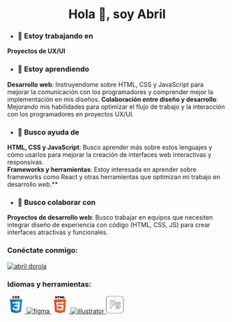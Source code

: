 <h1 align="center"> Hola 👋, soy Abril</h1>

- <h3> 🔭 Estoy trabajando en </h3> 
**Proyectos de UX/UI** 

- <h3>🌱 Estoy aprendiendo</h3>
 **Desarrollo web**: Instruyendome sobre HTML, CSS y JavaScript para mejorar la comunicación con los programadores y comprender mejor la implementación en mis diseños. 
**Colaboración entre diseño y desarrollo**: Mejorando mis habilidades para optimizar el flujo de trabajo y la interacción con los programadores en proyectos UX/UI.

- <h3>🤝 Busco ayuda de</h3>
 **HTML, CSS y JavaScript**: Busco aprender más sobre estos lenguajes y cómo usarlos para mejorar la creación de interfaces web interactivas y responsivas. <br>
 **Frameworks y herramientas**: Estoy interesada en aprender sobre frameworks como React y otras herramientas que optimizan mi trabajo en desarrollo web.**

- <h3>👯 Busco colaborar con</h3>
 **Proyectos de desarrollo web**: Busco trabajar en equipos que necesiten integrar diseño de experiencia con código (HTML, CSS, JS) para crear interfaces atractivas y funcionales.


<h3 align="left">Conéctate conmigo:</h3>
<p align="left">
<a href="https://www.behance.net/abrildorola1" target="blank"><img align="center" src="https://raw.githubusercontent.com/rahuldkjain/github-profile-readme-generator/master/src/images/icons/Social/behance.svg" alt="abril dorola" height="30" width="40" /></a>
</p>

<h3 align="left">Idiomas y herramientas:</h3>
<p align="left">
  <a href="https://www.w3schools.com/css/" target="_blank" rel="noreferrer">
    <img src="https://raw.githubusercontent.com/devicons/devicon/master/icons/css3/css3-original-wordmark.svg" alt="css3" width="40" height="40"/>
  </a>
  <a href="https://www.figma.com/" target="_blank" rel="noreferrer">
    <img src="https://www.vectorlogo.zone/logos/figma/figma-icon.svg" alt="figma" width="40" height="40"/>
  </a>
  <a href="https://www.w3.org/html/" target="_blank" rel="noreferrer">
    <img src="https://raw.githubusercontent.com/devicons/devicon/master/icons/html5/html5-original-wordmark.svg" alt="html5" width="40" height="40"/>
  </a>
  <a href="https://www.adobe.com/in/products/illustrator.html" target="_blank" rel="noreferrer">
    <img src="https://www.vectorlogo.zone/logos/adobe_illustrator/adobe_illustrator-icon.svg" alt="illustrator" width="40" height="40"/>
  </a>
  <a href="https://www.photoshop.com/en" target="_blank" rel="noreferrer">
    <img src="https://raw.githubusercontent.com/devicons/devicon/master/icons/photoshop/photoshop-line.svg" alt="photoshop" width="40" height="40"/>
  </a>
</p>
